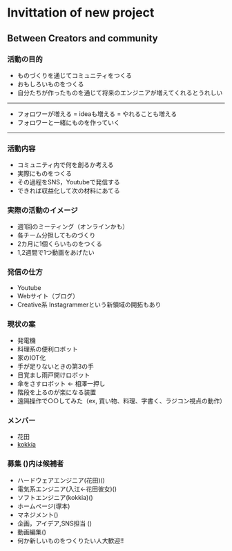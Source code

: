 # Invittation of new project

## Between Creators and community

### 活動の目的
- ものづくりを通じてコミュニティをつくる
- おもしろいものをつくる
- 自分たちが作ったものを通じて将来のエンジニアが増えてくれるとうれしい
---
- フォロワーが増える = ideaも増える = やれることも増える 
- フォロワーと一緒にものを作っていく
---

### 活動内容
- コミュニティ内で何を創るか考える
- 実際にものをつくる
- その過程をSNS，Youtubeで発信する
- できれば収益化して次の材料にあてる

### 実際の活動のイメージ
- 週1回のミーティング（オンラインかも）
- 各チーム分担してものづくり
- 2カ月に1個くらいものをつくる
- 1,2週間で1つ動画をあげたい

### 発信の仕方
- Youtube
- Webサイト（ブログ）
- Creative系 Instagrammerという新領域の開拓もあり

### 現状の案
- 発電機
- 料理系の便利ロボット
- 家のIOT化
- 手が足りないときの第3の手
- 目覚まし雨戸開けロボット
- 傘をさすロボット  <-  相澤一押し
- 階段を上るのが楽になる装置
- 遠隔操作で○○してみた（ex, 買い物、料理、字書く、ラジコン視点の動作）


### メンバー
* 花田
* [kokkia](https://kokkia.github.io/portfolio/)

### 募集 ()内は候補者
- ハードウェアエンジニア(花田)()
- 電気系エンジニア(入江<-花田彼女)()
- ソフトエンジニア(kokkia)()
- ホームページ(塚本)
- マネジメント()
- 企画，アイデア,SNS担当 ()
- 動画編集()
- 何か新しいものをつくりたい人大歓迎!!
